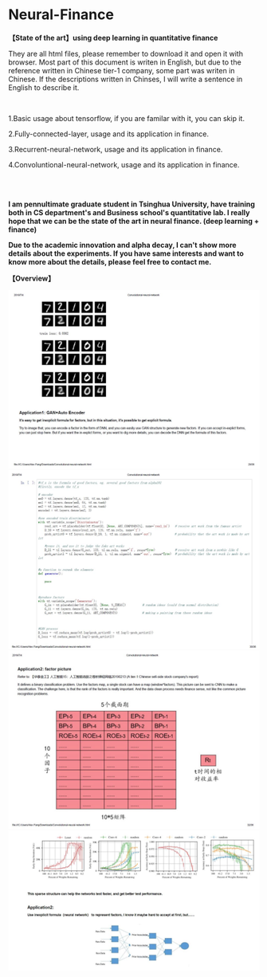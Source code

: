 # Neural-Finance
**【State of the art】using deep learning in quantitative finance**

They are all html files, please remember to download it and open it with browser. Most part of this document is writen in English, but due to the reference written in Chinese tier-1 company, some part was writen in Chinese. If the descriptions written in Chinses, I will write a sentence in English to describe it. 

<br/>

1.Basic usage about tensorflow, if you are familar with it, you can skip it.

2.Fully-connected-layer, usage and its application in finance.


3.Recurrent-neural-network, usage and its application in finance.

4.Convoluntional-neural-network, usage and its application in finance.

<br/>
<br/>

**I am pennultimate graduate student in Tsinghua University, have training both in CS department's and Business school's quantitative lab. I really hope that we can be the state of the art in neural finance. (deep learning + finance)**

**Due to the academic innovation and alpha decay, I can't show more details about the experiments. If you have same interests and want to know more about the details, please feel free to contact me.**


**【Overview】**

![image](https://github.com/Blabala/Neural-Finance/blob/master/image/overview1.JPG)
![image](https://github.com/Blabala/Neural-Finance/blob/master/image/overview2.JPG)
![image](https://github.com/Blabala/Neural-Finance/blob/master/image/overview3.JPG)
![image](https://github.com/Blabala/Neural-Finance/blob/master/image/overview4.JPG)

